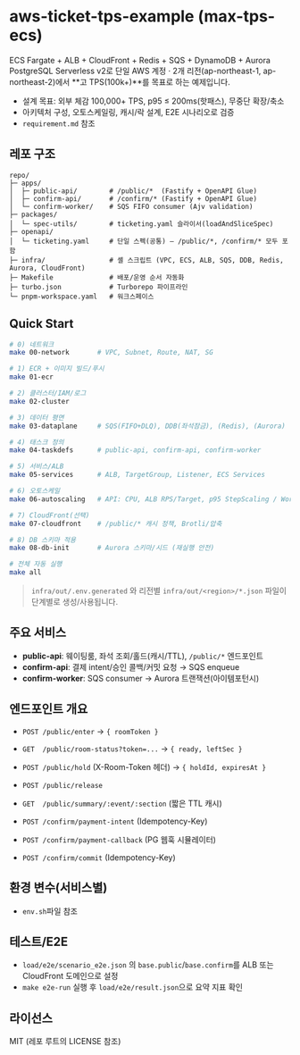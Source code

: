 # aws-ticket-tps-example (max-tps-ecs)

ECS Fargate + ALB + CloudFront + Redis + SQS + DynamoDB + Aurora PostgreSQL Serverless v2로
단일 AWS 계정 · 2개 리전(ap-northeast-1, ap-northeast-2)에서 **고 TPS(100k+)**를 목표로 하는 예제입니다.

- 설계 목표: 외부 체감 100,000+ TPS, p95 ≤ 200ms(핫패스), 무중단 확장/축소
- 아키텍처 구성, 오토스케일링, 캐시/락 설계, E2E 시나리오로 검증
- `requirement.md` 참조

## 레포 구조

```
repo/
├─ apps/
│  ├─ public-api/        # /public/*  (Fastify + OpenAPI Glue)
│  ├─ confirm-api/       # /confirm/* (Fastify + OpenAPI Glue)
│  └─ confirm-worker/    # SQS FIFO consumer (Ajv validation)
├─ packages/
│  └─ spec-utils/        # ticketing.yaml 슬라이서(loadAndSliceSpec)
├─ openapi/
│  └─ ticketing.yaml     # 단일 스펙(공통) — /public/*, /confirm/* 모두 포함
├─ infra/                # 셸 스크립트 (VPC, ECS, ALB, SQS, DDB, Redis, Aurora, CloudFront)
├─ Makefile              # 배포/운영 순서 자동화
├─ turbo.json            # Turborepo 파이프라인
└─ pnpm-workspace.yaml   # 워크스페이스
```

## Quick Start

```bash
# 0) 네트워크
make 00-network       # VPC, Subnet, Route, NAT, SG

# 1) ECR + 이미지 빌드/푸시
make 01-ecr

# 2) 클러스터/IAM/로그
make 02-cluster

# 3) 데이터 평면
make 03-dataplane     # SQS(FIFO+DLQ), DDB(좌석잠금), (Redis), (Aurora)

# 4) 태스크 정의
make 04-taskdefs      # public-api, confirm-api, confirm-worker

# 5) 서비스/ALB
make 05-services      # ALB, TargetGroup, Listener, ECS Services

# 6) 오토스케일
make 06-autoscaling   # API: CPU, ALB RPS/Target, p95 StepScaling / Worker: SQS 지표

# 7) CloudFront(선택)
make 07-cloudfront    # /public/* 캐시 정책, Brotli/압축

# 8) DB 스키마 적용
make 08-db-init       # Aurora 스키마/시드 (재실행 안전)

# 전체 자동 실행
make all

```

> `infra/out/.env.generated` 와 리전별 `infra/out/<region>/*.json` 파일이 단계별로 생성/사용됩니다.

## 주요 서비스

- **public-api**: 웨이팅룸, 좌석 조회/홀드(캐시/TTL), `/public/*` 엔드포인트
- **confirm-api**: 결제 intent/승인 콜백/커밋 요청 → SQS enqueue
- **confirm-worker**: SQS consumer → Aurora 트랜잭션(아이템포턴시)

## 엔드포인트 개요

- `POST /public/enter` → `{ roomToken }`
- `GET  /public/room-status?token=...` → `{ ready, leftSec }`
- `POST /public/hold` (X-Room-Token 헤더) → `{ holdId, expiresAt }`
- `POST /public/release`
- `GET  /public/summary/:event/:section` (짧은 TTL 캐시)

- `POST /confirm/payment-intent` (Idempotency-Key)
- `POST /confirm/payment-callback` (PG 웹훅 시뮬레이터)
- `POST /confirm/commit` (Idempotency-Key)

## 환경 변수(서비스별)
- `env.sh`파일 참조

## 테스트/E2E

- `load/e2e/scenario_e2e.json` 의 `base.public`/`base.confirm`를 ALB 또는 CloudFront 도메인으로 설정
- `make e2e-run` 실행 후 `load/e2e/result.json`으로 요약 지표 확인

## 라이선스

MIT (레포 루트의 LICENSE 참조)
